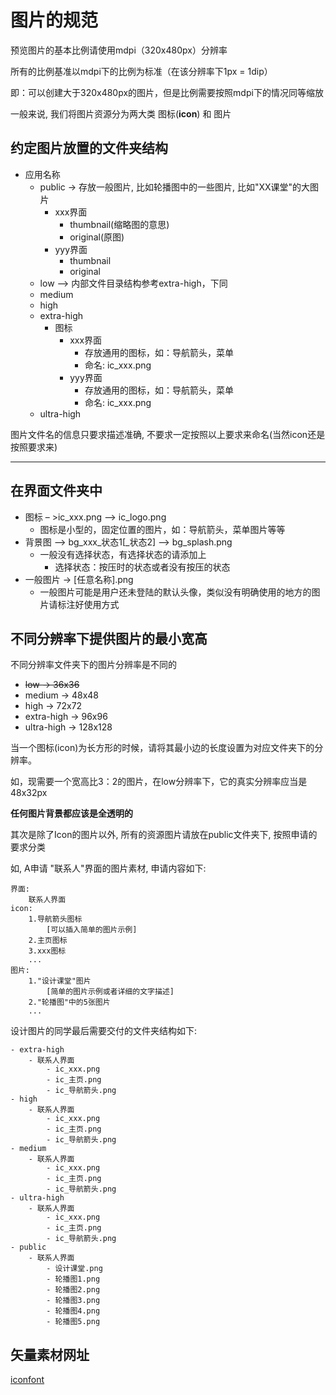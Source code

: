 # 图片的规范

预览图片的基本比例请使用mdpi（320x480px）分辨率

所有的比例基准以mdpi下的比例为标准（在该分辨率下1px = 1dip）

即：可以创建大于320x480px的图片，但是比例需要按照mdpi下的情况同等缩放

一般来说, 我们将图片资源分为两大类 图标(**icon**) 和 图片

## 约定图片放置的文件夹结构

- 应用名称
  - public -> 存放一般图片, 比如轮播图中的一些图片, 比如"XX课堂"的大图片
      - xxx界面
          - thumbnail(缩略图的意思)
          - original(原图)
      - yyy界面
          - thumbnail
          - original
  - low --> 内部文件目录结构参考extra-high，下同
  - medium
  - high
  - extra-high
    - 图标
      - xxx界面
          - 存放通用的图标，如：导航箭头，菜单
          - 命名: ic_xxx.png
      - yyy界面
          - 存放通用的图标，如：导航箭头，菜单
          - 命名: ic_xxx.png
  - ultra-high

图片文件名的信息只要求描述准确, 不要求一定按照以上要求来命名(当然icon还是按照要求来)

---

## 在界面文件夹中

- 图标 – >ic_xxx.png –> ic_logo.png
  - 图标是小型的，固定位置的图片，如：导航箭头，菜单图片等等
- 背景图 –> bg_xxx_状态1[\_状态2] –> bg_splash.png
  - 一般没有选择状态，有选择状态的请添加上
    - 选择状态：按压时的状态或者没有按压的状态
- 一般图片 -> [任意名称].png
  - 一般图片可能是用户还未登陆的默认头像，类似没有明确使用的地方的图片请标注好使用方式

## 不同分辨率下提供图片的最小宽高

不同分辨率文件夹下的图片分辨率是不同的

- <del>low -> 36x36</del>
- medium -> 48x48
- high -> 72x72
- extra-high -> 96x96
- ultra-high -> 128x128

当一个图标(icon)为长方形的时候，请将其最小边的长度设置为对应文件夹下的分辨率。

如，现需要一个宽高比3：2的图片，在low分辨率下，它的真实分辨率应当是48x32px

**任何图片背景都应该是全透明的**



其次是除了Icon的图片以外, 所有的资源图片请放在public文件夹下, 按照申请的要求分类

如, A申请 "联系人"界面的图片素材, 申请内容如下:

```
界面:
	联系人界面
icon: 
    1.导航箭头图标
        [可以插入简单的图片示例] 
    2.主页图标
    3.xxx图标
	...
图片:
    1."设计课堂"图片
        [简单的图片示例或者详细的文字描述]
    2."轮播图"中的5张图片
    ...
```

设计图片的同学最后需要交付的文件夹结构如下:

```
- extra-high
	- 联系人界面
		- ic_xxx.png
		- ic_主页.png
		- ic_导航箭头.png
- high
	- 联系人界面
		- ic_xxx.png
		- ic_主页.png
		- ic_导航箭头.png
- medium
	- 联系人界面
		- ic_xxx.png
		- ic_主页.png
		- ic_导航箭头.png
- ultra-high
	- 联系人界面
		- ic_xxx.png
		- ic_主页.png
		- ic_导航箭头.png
- public
	- 联系人界面
		- 设计课堂.png
		- 轮播图1.png
		- 轮播图2.png
		- 轮播图3.png
		- 轮播图4.png
		- 轮播图5.png
```



## 矢量素材网址

[iconfont](http://www.iconfont.cn/)